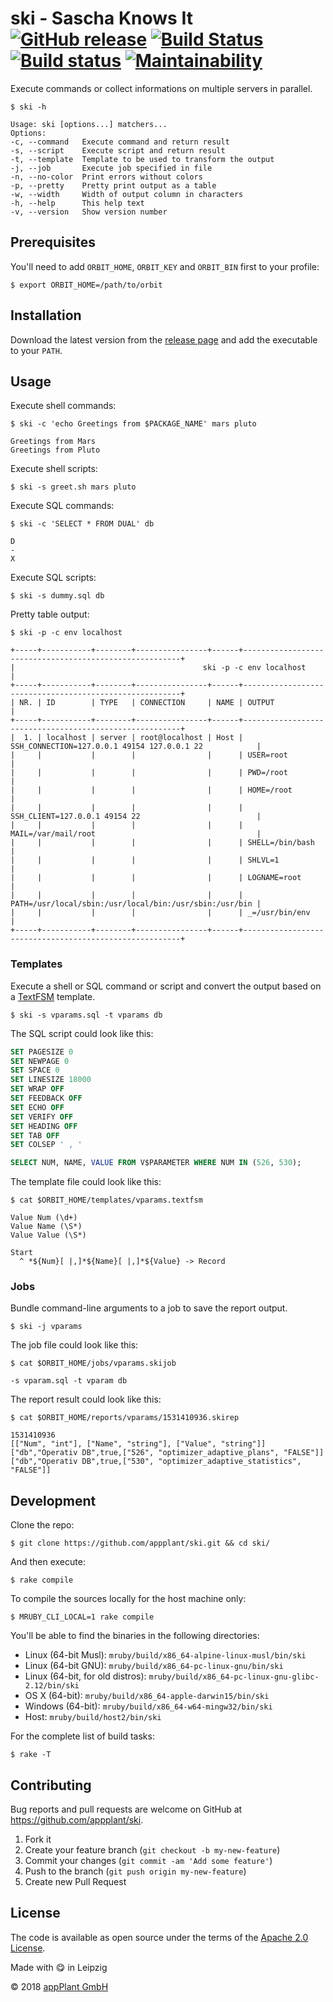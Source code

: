 # ski - Sascha Knows It <br>[![GitHub release](https://img.shields.io/github/release/appplant/ski.svg)](https://github.com/appplant/ski/releases) [![Build Status](https://travis-ci.com/appplant/ski.svg?branch=master)](https://travis-ci.com/appplant/ski) [![Build status](https://ci.appveyor.com/api/projects/status/f5imsl77fmg2omba/branch/master?svg=true)](https://ci.appveyor.com/project/katzer/goo/branch/master) [![Maintainability](https://api.codeclimate.com/v1/badges/e5995227dd52c2f7221e/maintainability)](https://codeclimate.com/github/appplant/ski/maintainability)

Execute commands or collect informations on multiple servers in parallel.

    $ ski -h

    Usage: ski [options...] matchers...
    Options:
    -c, --command   Execute command and return result
    -s, --script    Execute script and return result
    -t, --template  Template to be used to transform the output
    -j, --job       Execute job specified in file
    -n, --no-color  Print errors without colors
    -p, --pretty    Pretty print output as a table
    -w, --width     Width of output column in characters
    -h, --help      This help text
    -v, --version   Show version number

## Prerequisites

You'll need to add `ORBIT_HOME`, `ORBIT_KEY` and `ORBIT_BIN` first to your profile:

    $ export ORBIT_HOME=/path/to/orbit

## Installation

Download the latest version from the [release page][releases] and add the executable to your `PATH`.

## Usage

Execute shell commands:

    $ ski -c 'echo Greetings from $PACKAGE_NAME' mars pluto

    Greetings from Mars
    Greetings from Pluto

Execute shell scripts:

    $ ski -s greet.sh mars pluto

Execute SQL commands:

    $ ski -c 'SELECT * FROM DUAL' db

    D
    -
    X

Execute SQL scripts:

    $ ski -s dummy.sql db

Pretty table output:

    $ ski -p -c env localhost

    +-----+-----------+--------+----------------+------+--------------------------------------------------------+
    |                                          ski -p -c env localhost                                          |
    +-----+-----------+--------+----------------+------+--------------------------------------------------------+
    | NR. | ID        | TYPE   | CONNECTION     | NAME | OUTPUT                                                 |
    +-----+-----------+--------+----------------+------+--------------------------------------------------------+
    |  1. | localhost | server | root@localhost | Host | SSH_CONNECTION=127.0.0.1 49154 127.0.0.1 22            |
    |     |           |        |                |      | USER=root                                              |
    |     |           |        |                |      | PWD=/root                                              |
    |     |           |        |                |      | HOME=/root                                             |
    |     |           |        |                |      | SSH_CLIENT=127.0.0.1 49154 22                          |
    |     |           |        |                |      | MAIL=/var/mail/root                                    |
    |     |           |        |                |      | SHELL=/bin/bash                                        |
    |     |           |        |                |      | SHLVL=1                                                |
    |     |           |        |                |      | LOGNAME=root                                           |
    |     |           |        |                |      | PATH=/usr/local/sbin:/usr/local/bin:/usr/sbin:/usr/bin |
    |     |           |        |                |      | _=/usr/bin/env                                         |
    +-----+-----------+--------+----------------+------+--------------------------------------------------------+

### Templates

Execute a shell or SQL command or script and convert the output based on a [TextFSM][textfsm] template.

    $ ski -s vparams.sql -t vparams db

The SQL script could look like this:

```sql
SET PAGESIZE 0
SET NEWPAGE 0
SET SPACE 0
SET LINESIZE 18000
SET WRAP OFF
SET FEEDBACK OFF
SET ECHO OFF
SET VERIFY OFF
SET HEADING OFF
SET TAB OFF
SET COLSEP ' , '

SELECT NUM, NAME, VALUE FROM V$PARAMETER WHERE NUM IN (526, 530);
```

The template file could look like this:

    $ cat $ORBIT_HOME/templates/vparams.textfsm

    Value Num (\d+)
    Value Name (\S*)
    Value Value (\S*)

    Start
      ^ *${Num}[ |,]*${Name}[ |,]*${Value} -> Record

### Jobs

Bundle command-line arguments to a job to save the report output.

    $ ski -j vparams

The job file could look like this:

    $ cat $ORBIT_HOME/jobs/vparams.skijob

    -s vparam.sql -t vparam db

The report result could look like this:

    $ cat $ORBIT_HOME/reports/vparams/1531410936.skirep

    1531410936
    [["Num", "int"], ["Name", "string"], ["Value", "string"]]
    ["db","Operativ DB",true,["526", "optimizer_adaptive_plans", "FALSE"]]
    ["db","Operativ DB",true,["530", "optimizer_adaptive_statistics", "FALSE"]]

## Development

Clone the repo:

    $ git clone https://github.com/appplant/ski.git && cd ski/

And then execute:

    $ rake compile

To compile the sources locally for the host machine only:

    $ MRUBY_CLI_LOCAL=1 rake compile

You'll be able to find the binaries in the following directories:

- Linux (64-bit Musl): `mruby/build/x86_64-alpine-linux-musl/bin/ski`
- Linux (64-bit GNU): `mruby/build/x86_64-pc-linux-gnu/bin/ski`
- Linux (64-bit, for old distros): `mruby/build/x86_64-pc-linux-gnu-glibc-2.12/bin/ski`
- OS X (64-bit): `mruby/build/x86_64-apple-darwin15/bin/ski`
- Windows (64-bit): `mruby/build/x86_64-w64-mingw32/bin/ski`
- Host: `mruby/build/host2/bin/ski`

For the complete list of build tasks:

    $ rake -T

## Contributing

Bug reports and pull requests are welcome on GitHub at https://github.com/appplant/ski.

1. Fork it
2. Create your feature branch (`git checkout -b my-new-feature`)
3. Commit your changes (`git commit -am 'Add some feature'`)
4. Push to the branch (`git push origin my-new-feature`)
5. Create new Pull Request

## License

The code is available as open source under the terms of the [Apache 2.0 License][license].

Made with :yum: in Leipzig

© 2018 [appPlant GmbH][appplant]

[releases]: https://github.com/appplant/ski/releases
[textfsm]: https://github.com/google/textfsm/wiki/TextFSM
[license]: http://opensource.org/licenses/Apache-2.0
[appplant]: www.appplant.de
